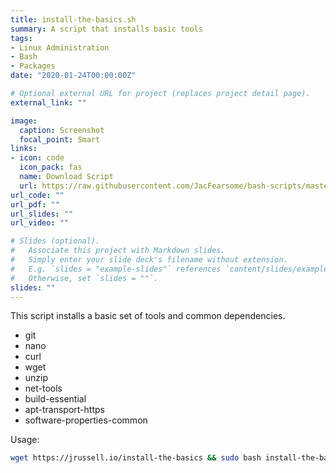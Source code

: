 ```yaml
---
title: install-the-basics.sh
summary: A script that installs basic tools
tags:
- Linux Administration
- Bash
- Packages
date: "2020-01-24T00:00:00Z"

# Optional external URL for project (replaces project detail page).
external_link: ""

image:
  caption: Screenshot
  focal_point: Smart
links:
- icon: code
  icon_pack: fas
  name: Download Script
  url: https://raw.githubusercontent.com/JacFearsome/bash-scripts/master/install-scripts/install-the-basics.sh
url_code: ""
url_pdf: ""
url_slides: ""
url_video: ""

# Slides (optional).
#   Associate this project with Markdown slides.
#   Simply enter your slide deck's filename without extension.
#   E.g. `slides = "example-slides"` references `content/slides/example-slides.md`.
#   Otherwise, set `slides = ""`.
slides: ""
---
```

This script installs a basic set of tools and common dependencies.
 - git
 - nano
 - curl
 - wget
 - unzip
 - net-tools
 - build-essential
 - apt-transport-https
 - software-properties-common

Usage:
```sh
wget https://jrussell.io/install-the-basics && sudo bash install-the-basics
```